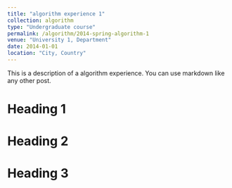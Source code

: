 ```yaml
---
title: "algorithm experience 1"
collection: algorithm
type: "Undergraduate course"
permalink: /algorithm/2014-spring-algorithm-1
venue: "University 1, Department"
date: 2014-01-01
location: "City, Country"
---
```


This is a description of a algorithm experience. You can use markdown like any other post.

Heading 1
======

Heading 2
======

Heading 3
======